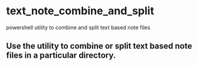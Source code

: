 # text_note_combine_and_split
powershell utility to combine and split text based note files

## Use the utility to combine or split text based note files in a particular directory.
